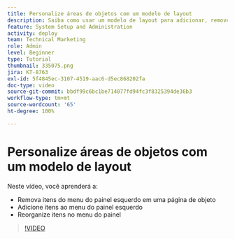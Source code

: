 ```yaml
---
title: Personalize áreas de objetos com um modelo de layout
description: Saiba como usar um modelo de layout para adicionar, remover e reorganizar itens no menu do painel esquerdo no [!DNL  Workfront].
feature: System Setup and Administration
activity: deploy
team: Technical Marketing
role: Admin
level: Beginner
type: Tutorial
thumbnail: 335075.png
jira: KT-8763
exl-id: 5f4845ec-3107-4519-aac6-d5ec868202fa
doc-type: video
source-git-commit: bbdf99c6bc1be714077fd94fc3f8325394de36b3
workflow-type: tm+mt
source-wordcount: '65'
ht-degree: 100%

---
```


# Personalize áreas de objetos com um modelo de layout

Neste vídeo, você aprenderá a:

* Remova itens do menu do painel esquerdo em uma página de objeto
* Adicione itens ao menu do painel esquerdo
* Reorganize itens no menu do painel

>[!VIDEO](https://video.tv.adobe.com/v/335075/?quality=12&learn=on&enablevpops=1)
